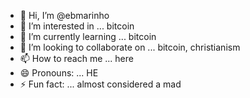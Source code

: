 - 👋 Hi, I’m @ebmarinho
- 👀 I’m interested in ... bitcoin 
- 🌱 I’m currently learning ... bitcoin 
- 💞️ I’m looking to collaborate on ... bitcoin, christianism
- 📫 How to reach me ... here
- 😄 Pronouns: ...    HE 
- ⚡ Fun fact: ... almost considered a mad

<!---
ebmarinho/ebmarinho is a ✨ special ✨ repository because its `README.md` (this file) appears on your GitHub profile.
You can click the Preview link to take a look at your changes.
--->
